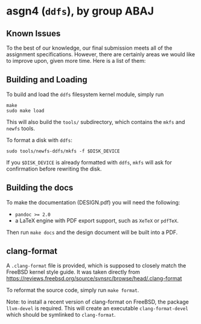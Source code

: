 # asgn4 (`ddfs`), by group ABAJ

## Known Issues
To the best of our knowledge, our final submission meets all of the assignment specifications. However, there are certainly areas we would like to improve upon, given more time. Here is a list of them:

## Building and Loading

To build and load the `ddfs` filesystem kernel module, simply run
```
make
sudo make load
```

This will also build the `tools/` subdirectory, which contains the `mkfs` and `newfs` tools. 

To format a disk with `ddfs`:
```
sudo tools/newfs-ddfs/mkfs -f $DISK_DEVICE
```

If you `$DISK_DEVICE` is already formatted with `ddfs`, `mkfs` will ask for confirmation before rewriting the disk. 

## Building the docs
To make the documentation (DESIGN.pdf) you will need the following:

- `pandoc >= 2.0`
- a LaTeX engine with PDF export support, such as `XeTeX` or `pdfTeX`.

Then run `make docs` and the design document will be built into a PDF.

## clang-format
A `.clang-format` file is provided, which is supposed to closely match the FreeBSD kernel style guide. It was taken directly from https://reviews.freebsd.org/source/svnsrc/browse/head/.clang-format

To reformat the source code, simply run `make format`.

Note: to install a recent version of clang-format on FreeBSD, the package `llvm-devel` is required. This will create an executable `clang-format-devel` which should be symlinked to `clang-format`.


